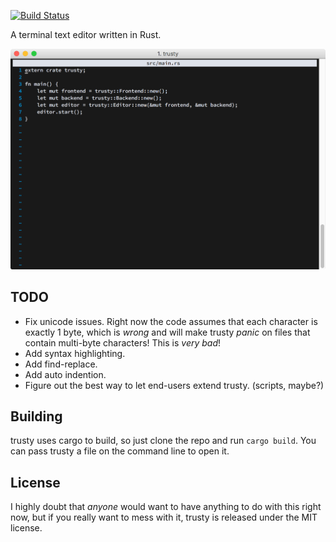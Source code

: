 [![Build Status](https://travis-ci.org/BookOwl/trusty.svg?branch=master)](https://travis-ci.org/BookOwl/trusty)

A terminal text editor written in Rust.

![trusty editing its own code](imgs/screenshot1.png)

## TODO
* Fix unicode issues. Right now the code assumes that each character is exactly 1 byte, which is _wrong_ and will make trusty _panic_ on files that contain multi-byte characters! This is _very bad_!
* Add syntax highlighting.
* Add find-replace.
* Add auto indention.
* Figure out the best way to let end-users extend trusty. (scripts, maybe?)

## Building
trusty uses cargo to build, so just clone the repo and run `cargo build`. You can pass trusty a file on the command line to open it.

## License
I highly doubt that _anyone_ would want to have anything to do with this right now, but if you really want to mess with it, trusty is released under the MIT license.
